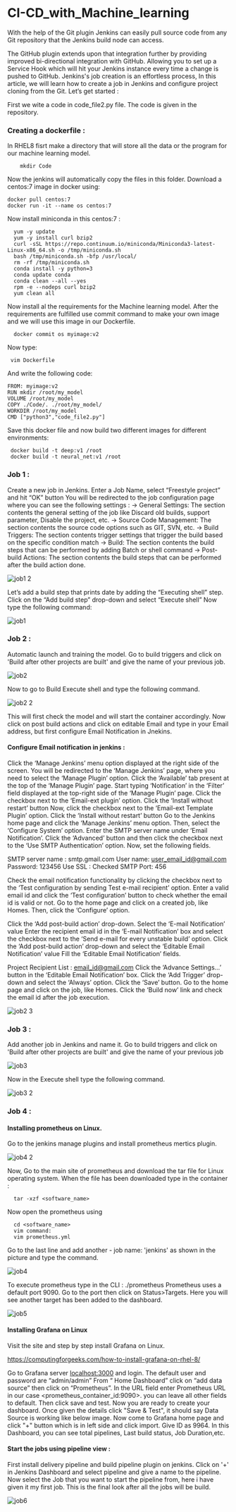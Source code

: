 # CI-CD_with_Machine_learning

With the help of the Git plugin Jenkins can easily pull source code from any Git repository that the Jenkins build node can access.

The GitHub plugin extends upon that integration further by providing improved bi-directional integration with GitHub. Allowing you to set up a Service Hook which will hit your Jenkins instance every time a change is pushed to GitHub.
Jenkins's job creation is an effortless process, In this article, we will learn how to create a job in Jenkins and configure project cloning from the Git.
Let’s get started :

First we wite a code in code_file2.py file.
The code is given in the repository.

### Creating a dockerfile :

In RHEL8 fisrt make a directory that will store all the data or the program for our machine learning model.
        
        mkdir Code
        
Now the jenkins will automatically copy the files in this folder.
Download a centos:7 image in docker using:
    
    docker pull centos:7
    docker run -it --name os centos:7
    
Now install miniconda in this centos:7 :

      yum -y update 
      yum -y install curl bzip2 
      curl -sSL https://repo.continuum.io/miniconda/Miniconda3-latest-Linux-x86_64.sh -o /tmp/miniconda.sh 
      bash /tmp/miniconda.sh -bfp /usr/local/ 
      rm -rf /tmp/miniconda.sh 
      conda install -y python=3 
      conda update conda 
      conda clean --all --yes 
      rpm -e --nodeps curl bzip2 
      yum clean all

Now install al the requirements for the Machine learning model.
After the requirements are fulfilled use commit command to make your own image and we will use this image in our Dockerfile.
    
      docker commit os myimage:v2
      
Now type:
    
     vim Dockerfile
     
And write the following code:

    FROM: myimage:v2
    RUN mkdir /root/my_model
    VOLUME /root/my_model
    COPY ./Code/. ./root/my_model/
    WORKDIR /root/my_model
    CMD ["python3","code_file2.py"]
    
Save this docker file and now build two different images for different environments:
    
     docker build -t deep:v1 /root
     docker build -t neural_net:v1 /root
    
### Job 1 :

Create a new job in Jenkins.
Enter a Job Name, select “Freestyle project” and hit “OK” button
You will be redirected to the job configuration page where you can see the following settings :
-> General Settings: The section contents the general setting of the job like Discard old builds, support parameter, Disable the project, etc.
-> Source Code Management: The section contents the source code options such as GIT, SVN, etc.
-> Build Triggers: The section contents trigger settings that trigger the build based on the specific condition match
-> Build: The section contents the build steps that can be performed by adding Batch or shell command
-> Post-build Actions: The section contents the build steps that can be performed after the build action done.

![job1 2](https://user-images.githubusercontent.com/52490743/82749473-20a5a200-9dc7-11ea-9385-be7f2e89f930.png)

Let’s add a build step that prints date by adding the “Executing shell” step.
Click on the “Add build step” drop-down and select “Execute shell”
Now type the following command:


![job1](https://user-images.githubusercontent.com/52490743/82749477-24392900-9dc7-11ea-8e99-638157737915.png)


#### 
### Job 2 :

Automatic launch and training the model.
Go to build triggers and click on 'Build after other projects are built' and give the name of your previous job.


![job2](https://user-images.githubusercontent.com/52490743/82749485-2c916400-9dc7-11ea-9df9-801b4d1f06dc.png)


Now to go to Build Execute shell and type the following command.


![job2 2](https://user-images.githubusercontent.com/52490743/82749481-269b8300-9dc7-11ea-99e0-a05a3629036c.png)

This will first check the model and will start the container accordingly.
Now click on post build actions and click on editable Email and type in your Email address, but first configure Email Notification in Jnekins.

#### Configure Email notification in jenkins :

Click the ‘Manage Jenkins’ menu option displayed at the right side of the screen. You will be redirected to the ‘Manage Jenkins’ page, where you need to select the ‘Manage Plugin’ option.
Click the ‘Available’ tab present at the top of the ‘Manage Plugin’ page.
Start typing ‘Notification’ in the ‘Filter’ field displayed at the top-right side of the ‘Manage Plugin’ page. Click the checkbox next to the ‘Email-ext plugin’ option. Click the ‘Install without restart’ button
Now, click the checkbox next to the ‘Email-ext Template Plugin’ option. Click the ‘Install without restart’ button
Go to the Jenkins home page and click the ‘Manage Jenkins’ menu option. Then, select the ‘Configure System’ option.
Enter the SMTP server name under ‘Email Notification’. Click the ‘Advanced’ button and then click the checkbox next to the ‘Use SMTP Authentication’ option. Now, set the following fields.

SMTP server name : smtp.gmail.com
User name: user_email_id@gmail.com
Password: 123456
Use SSL : Checked
SMTP Port: 456

Check the email notification functionality by clicking the checkbox next to the ‘Test configuration by sending Test e-mail recipient’ option. Enter a valid email id and click the ‘Test configuration’ button to check whether the email id is valid or not.
Go to the home page and click on a created job, like Homes. Then, click the ‘Configure’ option.

Click the ‘Add post-build action’ drop-down.
Select the ‘E-mail Notification’ value
Enter the recipient email id in the ‘E-mail Notification’ box and select the checkbox next to the ‘Send e-mail for every unstable build’ option.
Click the ‘Add post-build action’ drop-down and select the ‘Editable Email Notification’ value
Fill the ‘Editable Email Notification’ fields.

Project Recipient List : email_id@gmail.com
Click the ‘Advance Settings…’ button in the ‘Editable Email Notification’ box.
Click the ‘Add Trigger’ drop-down and select the ‘Always’ option.
Click the ‘Save’ button.
Go to the home page and click on the job, like Homes.
Click the ‘Build now’ link and check the email id after the job execution.


![job2 3](https://user-images.githubusercontent.com/52490743/82749482-28654680-9dc7-11ea-861d-ad26934d58c1.png)



### Job 3 :

Add another job in Jenkins and name it.
Go to build triggers and click on 'Build after other projects are built' and give the name of your previous job


![job3](https://user-images.githubusercontent.com/52490743/82749489-32874500-9dc7-11ea-8d44-93dcea55ebd1.png)


Now in the Execute shell type the following command.


![job3 2](https://user-images.githubusercontent.com/52490743/82749487-2ef3be00-9dc7-11ea-8d7c-2bd07fceba8b.png)



### Job 4 :

#### Installing prometheus on Linux.

Go to the jenkins manage plugins and install prometheus mertics plugin.


![job4 2](https://user-images.githubusercontent.com/52490743/82749495-361acc00-9dc7-11ea-878a-e3fa0b88a3d5.png)


Now, Go to the main site of prometheus and download the tar file for Linux operating system.
When the file has been downloaded type in the container :

      tar -xzf <software_name>
      
Now open the prometheus using
      
      cd <software_name>
      vim command:
      vim prometheus.yml

Go to the last line and add another - job name: 'jenkins' as shown in the picture and type the command.


![job4](https://user-images.githubusercontent.com/52490743/82749497-37e48f80-9dc7-11ea-9889-ebe64f37050e.png)


To execute prometheus type in the CLI : ./prometheus
Prometheus uses a default port 9090. Go to the port then click on Status>Targets.
Here you will see another target has been added to the dashboard.


![job5](https://user-images.githubusercontent.com/52490743/82749501-3a46e980-9dc7-11ea-9927-aa510000802c.png)


#### Installing Grafana on Linux

Visit the site and step by step install Grafana on Linux.

https://computingforgeeks.com/how-to-install-grafana-on-rhel-8/

Go to Grafana server <localhost:3000> and login. The default user and password are “admin/admin”
From “ Home Dashboard” click on “add data source” then click on “Prometheus”.
In the URL field enter Prometheus URL in our case <prometheus_container_id:9090>. you can leave all other fields to default. Then click save and test.
Now you are ready to create your dashboard.
Once given the details click "Save & Test", it should say Data Source is working like below image.
Now come to Grafana home page and click "+" button which is in left side and click import.
Give ID as 9964.
In this Dashboard, you can see total pipelines, Last build status, Job Duration,etc.

#### Start the jobs using pipeline view :

First install delivery pipeline and build pipeline plugin on jenkins.
Click on '+' in Jenkins Dashboard and select pipeline and give a name to the pipeline.
Now select the Job that you want to start the pipeline from, here i have given it my first job.
This is the final look after all the jobs will be build.


![job6](https://user-images.githubusercontent.com/52490743/82749502-3c10ad00-9dc7-11ea-922e-be0a90cd4759.png)






